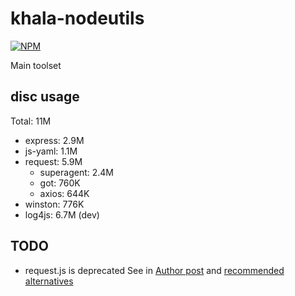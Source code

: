 # khala-nodeutils

[![NPM](https://nodei.co/npm/khala-nodeutils.png)](https://nodei.co/npm/khala-nodeutils/)

Main toolset

## disc usage
Total: 11M
- express:  2.9M
- js-yaml:  1.1M
- request:  5.9M
    - superagent:   2.4M
    - got:          760K 
    - axios:        644K
- winston:  776K
- log4js:   6.7M    (dev)

## TODO
- request.js is deprecated
    See in [Author post](https://github.com/request/request/issues/3142)
      and [recommended alternatives](https://github.com/request/request/issues/3143)
